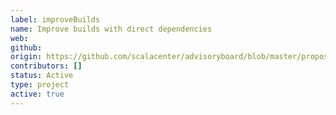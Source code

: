 ```yaml
---
label: improveBuilds
name: Improve builds with direct dependencies
web:
github:
origin: https://github.com/scalacenter/advisoryboard/blob/master/proposals/009-improve-direct-dependency-experience.md
contributors: []
status: Active
type: project
active: true
---
```

